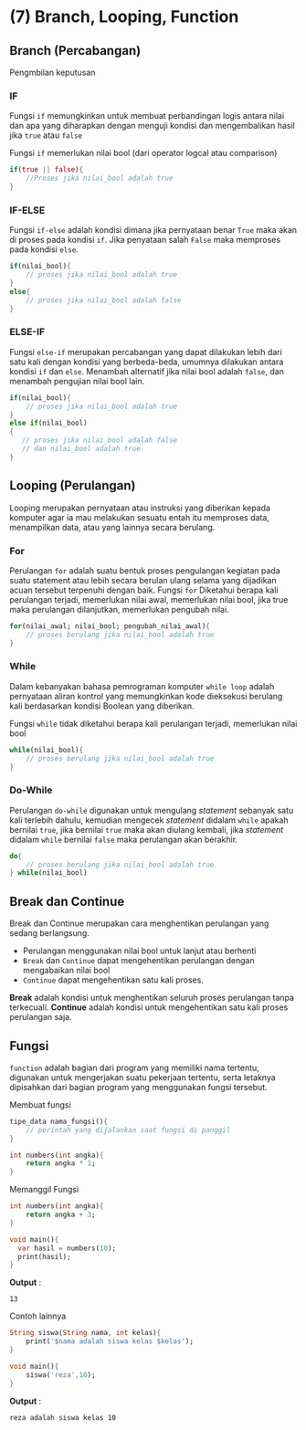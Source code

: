 # (7) Branch, Looping, Function

## Branch (Percabangan)

Pengmbilan keputusan
### IF

Fungsi `if` memungkinkan untuk membuat perbandingan logis antara nilai dan apa yang diharapkan dengan menguji kondisi dan mengembalikan hasil jika `true` atau `false`

Fungsi `if` memerlukan nilai bool (dari operator logcal atau comparison)

```dart
if(true || false){
    //Proses jika nilai_bool adalah true
}
```

### IF-ELSE

Fungsi `if-else` adalah kondisi dimana jika pernyataan benar `True` maka akan di proses pada kondisi `if`. Jika penyataan salah `False` maka memproses pada kondisi `else`.

```dart
if(nilai_bool){
    // proses jika nilai_bool adalah true
}
else{
    // proses jika nilai_bool adalah false
}
```
### ELSE-IF

Fungsi `else-if` merupakan percabangan yang dapat dilakukan lebih dari satu kali dengan kondisi yang berbeda-beda, umumnya dilakukan antara kondisi `if` dan `else`. Menambah alternatif jika nilai bool adalah `false`, dan menambah pengujian nilai bool lain.

```dart
if(nilai_bool){
    // proses jika nilai_bool adalah true
}
else if(nilai_bool)
{
   // proses jika nilai_bool adalah false
   // dan nilai_bool adalah true
}
```

## Looping (Perulangan)

Looping merupakan pernyataan atau instruksi yang diberikan kepada komputer agar ia mau melakukan sesuatu entah itu memproses data, menampilkan data, atau yang lainnya secara berulang.

### For

Perulangan `for` adalah suatu bentuk proses pengulangan kegiatan pada suatu statement atau lebih secara berulan ulang selama yang dijadikan acuan tersebut terpenuhi dengan baik. Fungsi `for` Diketahui berapa kali perulangan terjadi, memerlukan nilai awal, memerlukan nilai bool, jika true maka perulangan dilanjutkan, memerlukan pengubah nilai.

```dart
for(nilai_awal; nilai_bool; pengubah_nilai_awal){
    // proses berulang jika nilai_bool adalah true
}
```

### While

Dalam kebanyakan bahasa pemrograman komputer `while loop` adalah pernyataan aliran kontrol yang memungkinkan kode dieksekusi berulang kali berdasarkan kondisi Boolean yang diberikan.

Fungsi `while` tidak diketahui berapa kali perulangan terjadi, memerlukan nilai bool

```dart
while(nilai_bool){
    // proses berulang jika nilai_bool adalah true
}
```
### Do-While

Perulangan `do-while` digunakan untuk mengulang *statement* sebanyak satu kali terlebih dahulu, kemudian mengecek *statement* didalam `while` apakah bernilai `true`, jika bernilai `true` maka akan diulang kembali, jika *statement* didalam `while` bernilai `false` maka perulangan akan berakhir.

``` dart
do{
    // proses berulang jika nilai_bool adalah true
} while(nilai_bool)
```

## Break dan Continue

Break dan Continue merupakan cara menghentikan perulangan yang sedang berlangsung.

- Perulangan menggunakan nilai bool untuk lanjut atau berhenti
- `Break` dan `Continue` dapat mengehentikan perulangan dengan mengabaikan nilai bool
- `Continue` dapat mengehentikan satu kali proses.

**Break** adalah kondisi untuk menghentikan seluruh proses perulangan tanpa terkecuali.
**Continue** adalah kondisi untuk mengehentikan satu kali proses perulangan saja.

## Fungsi

`function` adalah bagian dari program yang memiliki nama tertentu, digunakan untuk mengerjakan suatu pekerjaan tertentu, serta letaknya dipisahkan dari bagian program yang menggunakan fungsi tersebut.

Membuat fungsi
``` dart
tipe_data nama_fungsi(){
    // perintah yang dijalankan saat fungsi di panggil
}

int numbers(int angka){
    return angka * 1;
}
```

Memanggil Fungsi
``` dart
int numbers(int angka){
    return angka + 3;
}

void main(){
  var hasil = numbers(10);
  print(hasil);
}
```

**Output** :
```
13
```


Contoh lainnya

```dart
String siswa(String nama, int kelas){
    print('$nama adalah siswa kelas $kelas');
}

void main(){
    siswa('reza',10);
}
```

**Output** :
```
reza adalah siswa kelas 10
```



